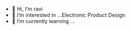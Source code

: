 - 👋 Hi, I’m ravi
- 👀 I’m interested in ...Electronic Product Design 
- 🌱 I’m currently learning ...

<!---
ravindra9021cdac/ravindra9021cdac is a ✨ special ✨ repository because its `README.md` (this file) appears on your GitHub profile.
You can click the Preview link to take a look at your changes.
--->

